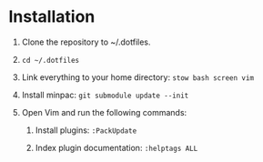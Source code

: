 # Installation

1. Clone the repository to ~/.dotfiles.

2. `cd ~/.dotfiles`

3. Link everything to your home directory: `stow bash screen vim`

4. Install minpac: `git submodule update --init`

5. Open Vim and run the following commands:

	1. Install plugins: `:PackUpdate`

	2. Index plugin documentation: `:helptags ALL`
